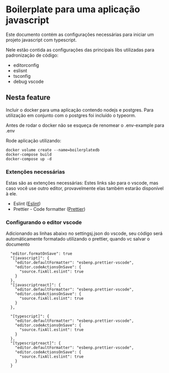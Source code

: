 # Boilerplate para uma aplicação javascript

Este documento contém as configurações necessárias para iniciar um projeto
javascript com typescript.

Nele estão contida as configurações das principais libs utilizadas para padronização de código:

- editorconfig
- eslisnt
- tsconfig
- debug vscode

## Nesta feature

Incluir o docker para uma aplicação contendo nodejs e postgres.
Para utilização em conjunto com o postgres foi incluído o typeorm.

Antes de rodar o docker não se esqueça de renomear o .env-example para .env

Rode aplicação utilizando:

```
docker volume create --name=boilerplatedb
docker-compose build
docker-compose up -d
```

### Extenções necessárias

Estas são as extenções necessárias:
Estes links são para o vscode, mas caso você use outro editor, provavelmente elas também estarão disponível à ele.

- Eslint (<a href="https://marketplace.visualstudio.com/items?itemName=dbaeumer.vscode-eslint">Eslint</a>)
- Prettier - Code formatter (<a href="https://marketplace.visualstudio.com/items?itemName=esbenp.prettier-vscode">Prettier</a>)

### Configurando o editor vscode

Adicionando as linhas abaixo no settingsj.json do vscode, seu código
será automáticamente formatado utilizando o prettier, quando vc salvar o documento

```
  "editor.formatOnSave": true
  "[javascript]": {
    "editor.defaultFormatter": "esbenp.prettier-vscode",
    "editor.codeActionsOnSave": {
      "source.fixAll.eslint": true
    }
  },
  "[javascriptreact]": {
    "editor.defaultFormatter": "esbenp.prettier-vscode",
    "editor.codeActionsOnSave": {
      "source.fixAll.eslint": true
    }
  },

  "[typescript]": {
    "editor.defaultFormatter": "esbenp.prettier-vscode",
    "editor.codeActionsOnSave": {
      "source.fixAll.eslint": true
    }
  },
  "[typescriptreact]": {
    "editor.defaultFormatter": "esbenp.prettier-vscode",
    "editor.codeActionsOnSave": {
      "source.fixAll.eslint": true
    }
  }
```
